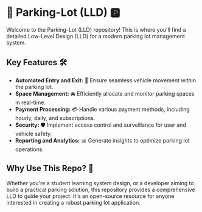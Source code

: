 # 🚗 Parking-Lot (LLD) 🅿️

Welcome to the Parking-Lot (LLD) repository! This is where you'll find a detailed Low-Level Design (LLD) for a modern parking lot management system.

## Key Features 🛠️
- **Automated Entry and Exit:** 🚧 Ensure seamless vehicle movement within the parking lot.
- **Space Management:** 🚘 Efficiently allocate and monitor parking spaces in real-time.
- **Payment Processing:** 💳 Handle various payment methods, including hourly, daily, and subscriptions.
- **Security:** 🛡️ Implement access control and surveillance for user and vehicle safety.
- **Reporting and Analytics:** 📊 Generate insights to optimize parking lot operations.

## Why Use This Repo? 🤔
Whether you're a student learning system design, or a developer aiming to build a practical parking solution, this repository provides a comprehensive LLD to guide your project. It's an open-source resource for anyone interested in creating a robust parking lot application.